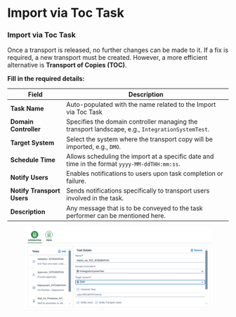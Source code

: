 # Import via Toc Task

### &#x20;Import via Toc Task

Once a transport is released, no further changes can be made to it. If a fix is required, a new transport must be created. However, a more efficient alternative is **Transport of Copies (TOC)**.

**Fill in the required details:**

| **Field**                  | **Description**                                                                                  |
| -------------------------- | ------------------------------------------------------------------------------------------------ |
| **Task Name**              | Auto-populated with the name related to the Import via Toc Task                                  |
| **Domain Controller**      | Specifies the domain controller managing the transport landscape, e.g., `IntegrationSystemTest`. |
| **Target System**          | Select the system where the transport copy will be imported, e.g., `DMO`.                        |
| **Schedule Time**          | Allows scheduling the import at a specific date and time in the format `yyyy-MM-ddTHH:mm:ss`.    |
| **Notify Users**           | Enables notifications to users upon task completion or failure.                                  |
| **Notify Transport Users** | Sends notifications specifically to transport users involved in the task.                        |
| **Description**            | Any message that is to be conveyed  to the task performer can be mentioned here.                 |

<figure><img src="../../../.gitbook/assets/image (7) (1) (1) (1) (1).png" alt=""><figcaption></figcaption></figure>
